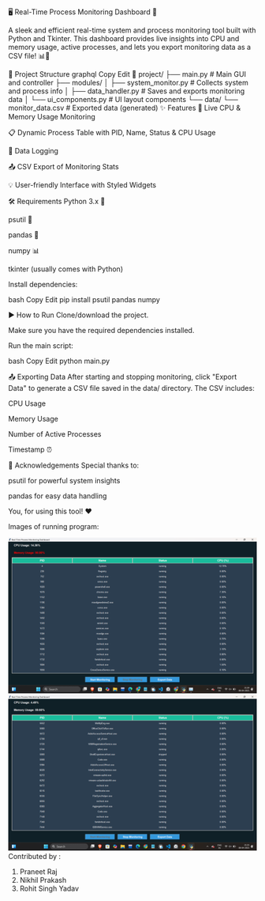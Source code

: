

🖥️ Real-Time Process Monitoring Dashboard 🚀


A sleek and efficient real-time system and process monitoring tool built with Python and Tkinter. This dashboard provides live insights into CPU and memory usage, active processes, and lets you export monitoring data as a CSV file! 📊🧠

📂 Project Structure
graphql
Copy
Edit
📁 project/
├── main.py                 # Main GUI and controller
├── modules/
│   ├── system_monitor.py   # Collects system and process info
│   ├── data_handler.py     # Saves and exports monitoring data
│   └── ui_components.py    # UI layout components
└── data/
    └── monitor_data.csv    # Exported data (generated)
✨ Features
🔴 Live CPU & Memory Usage Monitoring

📋 Dynamic Process Table with PID, Name, Status & CPU Usage

💾 Data Logging

📤 CSV Export of Monitoring Stats

💡 User-friendly Interface with Styled Widgets

🛠️ Requirements
Python 3.x 🐍

psutil 🧰

pandas 📐

numpy 📊

tkinter (usually comes with Python)

Install dependencies:

bash
Copy
Edit
pip install psutil pandas numpy


▶️ How to Run
Clone/download the project.

Make sure you have the required dependencies installed.

Run the main script:

bash
Copy
Edit
python main.py


📤 Exporting Data
After starting and stopping monitoring, click "Export Data" to generate a CSV file saved in the data/ directory. The CSV includes:

CPU Usage

Memory Usage

Number of Active Processes

Timestamp ⏰


🙌 Acknowledgements
Special thanks to:

psutil for powerful system insights

pandas for easy data handling

You, for using this tool! ❤️

Images of running program:

![alt text](<Screenshot (99).png>)
![alt text](<Screenshot (97).png>)
Contributed by :
1. Praneet Raj
2. Nikhil Prakash
3. Rohit Singh Yadav